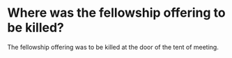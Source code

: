 # Where was the fellowship offering to be killed?

The fellowship offering was to be killed at the door of the tent of meeting.
